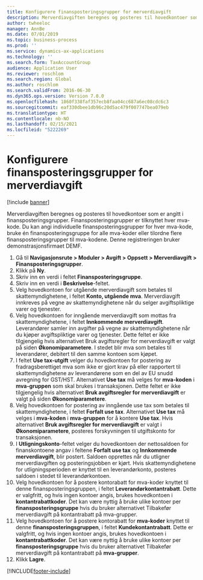 ```yaml
---
title: Konfigurere finansposteringsgrupper for merverdiavgift
description: Merverdiavgiften beregnes og posteres til hovedkontoer som er angitt i finansposteringsgrupper.
author: twheeloc
manager: AnnBe
ms.date: 07/01/2019
ms.topic: business-process
ms.prod: ''
ms.service: dynamics-ax-applications
ms.technology: ''
ms.search.form: TaxAccountGroup
audience: Application User
ms.reviewer: roschlom
ms.search.region: Global
ms.author: roschlom
ms.search.validFrom: 2016-06-30
ms.dyn365.ops.version: Version 7.0.0
ms.openlocfilehash: 1860f338faf357ecb8faa04cc687a6ec08cdc6c3
ms.sourcegitcommit: eaf330dbee1db96c20d5ac479f007747bea079eb
ms.translationtype: HT
ms.contentlocale: nb-NO
ms.lasthandoff: 02/15/2021
ms.locfileid: "5222269"
---
```

# <a name="set-up-ledger-posting-groups-for-sales-tax"></a>Konfigurere finansposteringsgrupper for merverdiavgift

[!include [banner](../../includes/banner.md)]

Merverdiavgiften beregnes og posteres til hovedkontoer som er angitt i finansposteringsgrupper. Finansposteringsgrupper er tilknyttet hver mva-kode. Du kan angi individuelle finansposteringsgrupper for hver mva-kode, bruke én finansposteringsgruppe for alle mva-koder eller tilordne flere finansposteringsgrupper til mva-kodene. Denne registreringen bruker demonstrasjonsfirmaet DEMF. 

1. Gå til **Navigasjonsrute > Moduler > Avgift > Oppsett > Merverdiavgift > Finansposteringsgrupper**.
2. Klikk på **Ny**.
3. Skriv inn en verdi i feltet **Finansposteringsgruppe**.
4. Skriv inn en verdi i **Beskrivelse**-feltet.
5. Velg hovedkontoen for utgående merverdiavgift som betales til skattemyndighetene, i feltet **Konto, utgående mva**. Merverdiavgift innkreves på vegne av skattemyndighetene når du selger avgiftspliktige varer og tjenester.  
6. Velg hovedkontoen for inngående merverdiavgift som mottas fra skattemyndighetene, i feltet **Innkommende merverdiavgift**. Leverandører samler inn avgifter på vegne av skattemyndighetene når du kjøper avgiftspliktige varer og tjenester. Dette feltet er ikke tilgjengelig hvis alternativet Bruk avgiftsregler for merverdiavgift er valgt på siden **Økonomiparametere**. I stedet blir mva som betales til leverandører, debitert til den samme kontoen som kjøpet.   
7. I feltet **Use tax-utgift** velger du hovedkontoen for postering av fradragsberettiget mva som ikke er gjort krav på eller rapportert til skattemyndighetene av leverandørene som en del av EU snudd avregning for GST/HST. Alternativet **Use tax** må velges for **mva-koden** i **mva-gruppen** som skal brukes i transaksjonen. Dette feltet er ikke tilgjengelig hvis alternativet **Bruk avgiftsregler for merverdiavgift** er valgt på siden **Økonomiparametere**.   
8. Velg hovedkontoen for postering av inngående use tax som betales til skattemyndighetene, i feltet **Forfalt use tax**. Alternativet **Use tax** må velges i **mva-koden** i **mva-gruppen** for å kontere **Use tax**. Hvis alternativet **Bruk avgiftsregler for merverdiavgift** er valgt i **Økonomiparametere**, posteres forskyvningen til utgiftskonto for transaksjonen.   
9. I **Utligningskonto**-feltet velger du hovedkontoen der nettosaldoen for finanskontoene angav i feltene **Forfalt use tax** og **Innkommende merverdiavgift**, blir postert. Saldoen opprettes når du utligner merverdiavgiften og posteringsjobben er kjørt.  Hvis skattemyndighetene for utligningsperioden er knyttet til en leverandørkonto, posteres saldoen i stedet til leverandørkontoen.
10. Velg hovedkontoen for å postere kontorabatt for mva-koder knyttet til denne finansposteringsgruppen, i feltet **Leverandørkontantrabatt**. Dette er valgfritt, og hvis ingen kontoer angis, brukes hovedkontoen i **kontantrabattkoder**. Det kan være nyttig å bruke ulike kontoer per **finansposteringsgruppe** hvis du bruker alternativet Tilbakefør merverdiavgift på kontantrabatt på mva-grupper.  
11. Velg hovedkontoen for å postere kontorabatt for **mva-koder** knyttet til denne **finansposteringsgruppen**, i feltet **Kundekontantrabatt**. Dette er valgfritt, og hvis ingen kontoer angis, brukes hovedkontoen i **kontantrabattkoder**. Det kan være nyttig å bruke ulike kontoer per **finansposteringsgruppe** hvis du bruker alternativet Tilbakefør merverdiavgift på kontantrabatt på **mva-grupper**.  
12. Klikk **Lagre**.



[!INCLUDE[footer-include](../../../includes/footer-banner.md)]